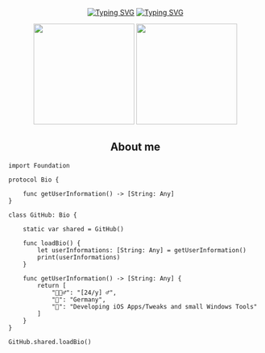 <p align="center">
<a href="https://git.io/typing-svg"><img src="https://readme-typing-svg.demolab.com?font=Fira+Code&weight=200&size=35&pause=1000&color=00E1F7&center=true&random=false&width=650&lines=%E2%98%85+Install+Package+Files;%5BSwift%5D+iOS+App%2FTweak+Developer;%5BAutoHotKey%5D+Windows+Developer" alt="Typing SVG" /></a>
<a href="https://git.io/typing-svg"><img src="https://readme-typing-svg.demolab.com?font=Fira+Code&weight=200&size=25&duration=10000&pause=500&color=DED2FF&center=true&random=false&width=650&lines=Passion+for+Coding+%3C3" alt="Typing SVG" /></a>
</p>

<p align= "center">
  <img height= "200" src="https://github-readme-stats.vercel.app/api?username=pkgFiles&theme=merko&show_icons=true&include_all_commits=false" />
  <img height= "200" src="https://github-readme-stats.vercel.app/api/top-langs/?username=pkgFiles&theme=merko&layout=compact" />
</p>

<h2 align="center">About me</h2>

```golang
import Foundation

protocol Bio {
    
    func getUserInformation() -> [String: Any]
}

class GitHub: Bio {

    static var shared = GitHub()
    
    func loadBio() {
        let userInformations: [String: Any] = getUserInformation()
        print(userInformations)
    }
    
    func getUserInformation() -> [String: Any] {
        return [
            "🙎🏼‍♂️": "[24/y] ♂︎",
            "📍": "Germany",
            "📝": "Developing iOS Apps/Tweaks and small Windows Tools"
        ]
    }
}

GitHub.shared.loadBio()

```
